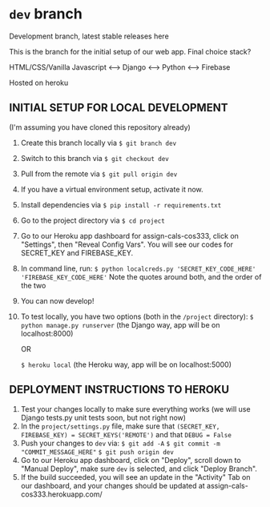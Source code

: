 # `dev` branch

Development branch, latest stable releases here

This is the branch for the initial setup of our web app. Final
choice stack?

HTML/CSS/Vanilla Javascript <--> Django <--> Python <--> Firebase

Hosted on heroku

## INITIAL SETUP FOR LOCAL DEVELOPMENT

(I'm assuming you have cloned this repository already)

1. Create this branch locally via `$ git branch dev`
2. Switch to this branch via `$ git checkout dev`
3. Pull from the remote via `$ git pull origin dev`
4. If you have a virtual environment setup, activate it now.
5. Install dependencies via `$ pip install -r requirements.txt`
6. Go to the project directory via `$ cd project`
7. Go to our Heroku app dashboard for assign-cals-cos333, click
on "Settings", then "Reveal Config Vars". You will see our codes
for SECRET_KEY and FIREBASE_KEY.
8. In command line, run: 
`$ python localcreds.py 'SECRET_KEY_CODE_HERE' 'FIREBASE_KEY_CODE_HERE'`
Note the quotes around both, and the order of the two
9. You can now develop!
10. To test locally, you have two options (both in the `/project` directory):
	`$ python manage.py runserver` (the Django way, app will be on localhost:8000)

	OR

	`$ heroku local` (the Heroku way, app will be on localhost:5000)

## DEPLOYMENT INSTRUCTIONS TO HEROKU

1. Test your changes locally to make sure everything works
(we will use Django tests.py unit tests soon, but not right now)
2. In the `project/settings.py` file, make sure that `(SECRET_KEY, FIREBASE_KEY) = SECRET_KEYS('REMOTE')` and that `DEBUG = False` 
3. Push your changes to `dev` via:
	`$ git add -A`
	`$ git commit -m "COMMIT_MESSAGE_HERE"`
	`$ git push origin dev`
4. Go to our Heroku app dashboard, click on "Deploy", scroll down to "Manual Deploy", make sure `dev` is selected, and click "Deploy Branch".
5. If the build succeeded, you will see an update in the "Activity" Tab on our dashboard, and your changes should be updated at assign-cals-cos333.herokuapp.com/
